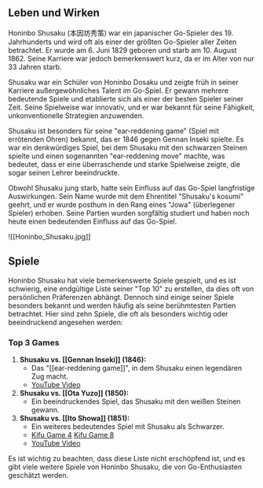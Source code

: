 ## Leben und Wirken  
Honinbo Shusaku (本因坊秀策) war ein japanischer Go-Spieler des 19. Jahrhunderts und wird oft als einer der größten Go-Spieler aller Zeiten betrachtet. Er wurde am 6. Juni 1829 geboren und starb am 10. August 1862. Seine Karriere war jedoch bemerkenswert kurz, da er im Alter von nur 33 Jahren starb.

Shusaku war ein Schüler von Honinbo Dosaku und zeigte früh in seiner Karriere außergewöhnliches Talent im Go-Spiel. Er gewann mehrere bedeutende Spiele und etablierte sich als einer der besten Spieler seiner Zeit. Seine Spielweise war innovativ, und er war bekannt für seine Fähigkeit, unkonventionelle Strategien anzuwenden.

Shusaku ist besonders für seine "ear-reddening game" (Spiel mit errötenden Ohren) bekannt, das er 1846 gegen Gennan Inseki spielte. Es war ein denkwürdiges Spiel, bei dem Shusaku mit den schwarzen Steinen spielte und einen sogenannten "ear-reddening move" machte, was bedeutet, dass er eine überraschende und starke Spielweise zeigte, die sogar seinen Lehrer beeindruckte.

Obwohl Shusaku jung starb, hatte sein Einfluss auf das Go-Spiel langfristige Auswirkungen. Sein Name wurde mit dem Ehrentitel "Shusaku's kosumi" geehrt, und er wurde posthum in den Rang eines "Jowa" (überlegener Spieler) erhoben. Seine Partien wurden sorgfältig studiert und haben noch heute einen bedeutenden Einfluss auf das Go-Spiel.

![[Honinbo_Shusaku.jpg]]

## Spiele
  
Honinbo Shusaku hat viele bemerkenswerte Spiele gespielt, und es ist schwierig, eine endgültige Liste seiner "Top 10" zu erstellen, da dies oft von persönlichen Präferenzen abhängt. Dennoch sind einige seiner Spiele besonders bekannt und werden häufig als seine berühmtesten Partien betrachtet. Hier sind zehn Spiele, die oft als besonders wichtig oder beeindruckend angesehen werden:

### Top 3 Games

1.  **Shusaku vs. [[Gennan Inseki]] (1846):**
    - Das "[[ear-reddening game]]", in dem Shusaku einen legendären Zug macht.
    - [YouTube Video](https://www.youtube.com/watch?v=bhRc4TENRP0&t=2s&ab_channel=AwesomeBaduk)
2.  **Shusaku vs. [[Ota Yuzo]] (1850):**  
    - Ein beeindruckendes Spiel, das Shusaku mit den weißen Steinen gewann.
3.  **Shusaku vs. [[Ito Showa]] (1851):**   
    - Ein weiteres bedeutendes Spiel mit Shusaku als Schwarzer.
    - [Kifu Game 4](https://senseis.xmp.net/?InvincibleTheGamesOfShusaku%2FGame27AnalyzedWithKataGo)  [Kifu Game 8](https://senseis.xmp.net/?InvincibleTheGamesOfShusaku%2FGame37AnalyzedWithKataGo)
    - [YouTube Video](https://www.youtube.com/watch?v=o-ephqapENw&ab_channel=GoLibrary)

Es ist wichtig zu beachten, dass diese Liste nicht erschöpfend ist, und es gibt viele weitere Spiele von Honinbo Shusaku, die von Go-Enthusiasten geschätzt werden.